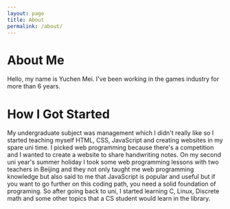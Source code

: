 ```yaml
---
layout: page
title: About
permalink: /about/
---
```


# About Me
Hello, my name is Yuchen Mei.
I've been working in the games industry for more than 6 years.

# How I Got Started
My undergraduate subject was management which I didn't really like so I started teaching myself HTML, CSS, JavaScript and creating websites in my spare uni time. I picked web programming because there's a competition and I wanted to create a website to share handwriting notes.
On my second uni year's summer holiday I took some web programming lessons with two teachers in Beijing and they not only taught me web programming knowledge but also said to me that JavaScript is popular and useful but if you want to go further on this coding path, you need a solid foundation of programing. So after going back to uni, I started learning C, Linux, Discrete math and some other topics that a CS student would learn in the library.